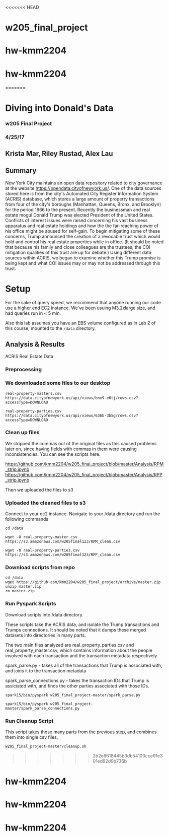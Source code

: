 <<<<<<< HEAD
# w205_final_project
# hw-kmm2204
# hw-kmm2204
=======
# Diving into Donald's Data

### w205 Final Project

### 4/25/17

## Krista Mar, Riley Rustad, Alex Lau

## Summary

New York City maintains an open data repository related to city governance at the website https://opendata.cityofnewyork.us/. One of the data sources stored here is from the city's Automated City Register Information System (ACRIS) database, which stores a large amount of property transactions from four of the city's boroughs (Manhattan, Queens, Bronx, and Brooklyn) for the period 1966 to the present. Recently the businessman and real estate mogul Donald Trump was elected President of the United States. Conflicts of interest issues were raised concerning his vast business apparatus and real estate holdings and how the the far-reaching power of his office might be abused for self-gain. To begin mitigating some of these concerns, Trump announced the creation of a revocable trust which would hold and control his real estate properties while in office. (It should be noted that because his family and close colleagues are the trustees, the COI mitigation qualities of this trust are up for debate.) Using different data sources within ACRIS, we began to examine whether this Trump promise is being kept and what COI issues may or may not be addressed through this trust.

# Setup
For the sake of query speed, we recommend that anyone running our code use a higher end EC2 instance. We've been usuing M3.2xlarge size, and had queries run in < 5 min.

Also this lab assumes you have an EBS volume configured as in Lab 2 of this course, mounted to the `/data` directory.

## Analysis & Results

ACRIS Real Estate Data

### Preprocessing

### We downloaded some files to our desktop
```
real-property-masters.csv 
https://data.cityofnewyork.us/api/views/bnx9-e6tj/rows.csv?accessType=DOWNLOAD

real-property-parties.csv 
https://data.cityofnewyork.us/api/views/636b-3b5g/rows.csv?accessType=DOWNLOAD
```

### Clean up files

We stripped the commas out of the original files as this caused problems later on, since having fields with commas in them were causing inconsistencies. You can see the scripts here.

https://github.com/kmm2204/w205_final_project/blob/master/Analysis/RPM_strip.ipynb
https://github.com/kmm2204/w205_final_project/blob/master/Analysis/RPP_strip.ipynb

Then we uploaded the files to s3


### Uploaded the cleaned files to s3

Connect to your ec2 instance.
Navigate to your /data directory and run the following commands
```
cd /data

wget -O real-property-master.csv https://s3.amazonaws.com/w205final123/RPM_clean.csv 

wget -O real-property-parties.csv https://s3.amazonaws.com/w205final123/RPP_clean.csv
```

### Download scripts from repo
```
cd /data
wget https://github.com/kmm2204/w205_final_project/archive/master.zip
unzip master.zip
rm master.zip
```
### Run Pyspark Scripts

Download scripts into /data directory.

These scripts take the ACRIS data, and isolate the Trump transactions and Trumps connections. It should be noted that it dumps these merged datasets into directories in many parts.

The two main files analyzed are real_property_parties.csv and real_property_master.csv, which  contains information about the people involved with each transaction and the transaction metadata respectively.

spark_parse.py - takes all of the transactions that Trump is associated with, and joins it to the transaction metadata

spark_parse_connections.py - takes the transaction IDs that Trump is assiciated with, and finds the other parties associated with those IDs.

```
spark15/bin/pyspark w205_final_project-master/spark_parse.py

spark15/bin/pyspark w205_final_project-master/spark_parse_connections.py
```

### Run Cleanup Script
This script takes those many parts from the previous step, and combines them into single csv files.
```
w205_final_project-master/cleanup.sh
```
>>>>>>> 2b2e8618445b3db54100cce91e301ed92d9b736b
# hw-kmm2204
# hw-kmm2204
# hw-kmm2204
